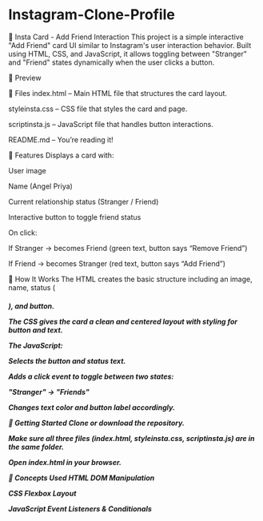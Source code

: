 # Instagram-Clone-Profile
💬 Insta Card - Add Friend Interaction
This project is a simple interactive "Add Friend" card UI similar to Instagram's user interaction behavior. Built using HTML, CSS, and JavaScript, it allows toggling between "Stranger" and "Friend" states dynamically when the user clicks a button.

📸 Preview


📁 Files
index.html – Main HTML file that structures the card layout.

styleinsta.css – CSS file that styles the card and page.

scriptinsta.js – JavaScript file that handles button interactions.

README.md – You’re reading it!

🧩 Features
Displays a card with:

User image

Name (Angel Priya)

Current relationship status (Stranger / Friend)

Interactive button to toggle friend status

On click:

If Stranger → becomes Friend (green text, button says “Remove Friend”)

If Friend → becomes Stranger (red text, button says “Add Friend”)

🔧 How It Works
The HTML creates the basic structure including an image, name, status (<h5>), and button.

The CSS gives the card a clean and centered layout with styling for button and text.

The JavaScript:

Selects the button and status text.

Adds a click event to toggle between two states:

"Stranger" → "Friends"

Changes text color and button label accordingly.

🚀 Getting Started
Clone or download the repository.

Make sure all three files (index.html, styleinsta.css, scriptinsta.js) are in the same folder.

Open index.html in your browser.

🧠 Concepts Used
HTML DOM Manipulation

CSS Flexbox Layout

JavaScript Event Listeners & Conditionals
